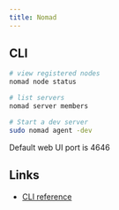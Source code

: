 ```yaml
---
title: Nomad
---
```


## CLI

```bash
# view registered nodes
nomad node status

# list servers
nomad server members

# Start a dev server
sudo nomad agent -dev
```

Default web UI port is 4646

## Links
* [CLI reference](https://www.nomadproject.io/docs/commands/index.html)
